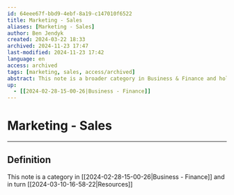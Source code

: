 ```yaml
---
id: 64eee67f-bbd9-4ebf-8a19-c147010f6522
title: Marketing - Sales
aliases: [Marketing - Sales]
author: Ben Jendyk
created: 2024-03-22 18:33
archived: 2024-11-23 17:47
last-modified: 2024-11-23 17:42
language: en
access: archived
tags: [marketing, sales, access/archived]
abstract: This note is a broader category in Business & Finance and holds everything from how to let potential customers know your product even exists, to how to sell it.
up:
  - [[2024-02-28-15-00-26|Business - Finance]]
---
```


# Marketing - Sales

--- 

## Definition

This note is a category in [[2024-02-28-15-00-26|Business - Finance]] and in turn [[2024-03-10-16-58-22|Resources]]

